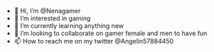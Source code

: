 - 👋 Hi, I’m @Nenagamer
- 👀 I’m interested in gaming 
- 🌱 I’m currently learning anything new
- 💞️ I’m looking to collaborate on gamer female and men to have fun
- 📫 How to reach me on my twitter @Angelin57884450

<!---
Nenagamer/Nenagamer is a ✨ special ✨ repository because its `README.md` (this file) appears on your GitHub profile.
You can click the Preview link to take a look at your changes.
--->
